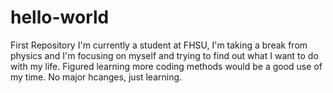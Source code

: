 # hello-world
First Repository
I'm currently a student at FHSU, I'm taking a break from physics and I'm focusing on myself and trying to find out what I want to do with my life. Figured learning more coding methods would be a good use of my time. No major hcanges, just learning.
